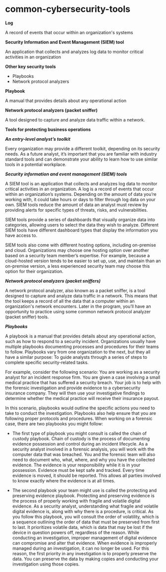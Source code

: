 # common-cybersecurity-tools

**Log**

A record of events that occur within an organization's systems

**Security Information and Event Management (SIEM) tool**

An application that collects and analyzes log data to monitor critical activities in an organization

**Other key security tools**

- Playbooks
- Network protocol analyzers

**Playbook**

A manual that provides details about any operational action 

**Network protocol analyzers (packet sniffer)**

A tool designed to capture and analyze data traffic within a network. 

**Tools for protecting business operations**

***An entry-level analyst’s toolkit***

Every organization may provide a different toolkit, depending on its security needs. As a future analyst, it’s important that you are familiar with industry standard tools and can demonstrate your ability to learn how to use similar tools in a potential workplace. 

***Security information and event management (SIEM) tools***

A SIEM tool is an application that collects and analyzes log data to monitor critical activities in an organization. A log is a record of events that occur within an organization’s systems. Depending on the amount of data you’re working with, it could take hours or days to filter through log data on your own. SIEM tools reduce the amount of data an analyst must review by providing alerts for specific types of threats, risks, and vulnerabilities.

SIEM tools provide a series of dashboards that visually organize data into categories, allowing users to select the data they wish to analyze. Different SIEM tools have different dashboard types that display the information you have access to. 

SIEM tools also come with different hosting options, including on-premise and cloud. Organizations may choose one hosting option over another based on a security team member’s expertise. For example, because a cloud-hosted version tends to be easier to set up, use, and maintain than an on-premise version, a less experienced security team may choose this option for their organization.

***Network protocol analyzers (packet sniffers)***

A network protocol analyzer, also known as a packet sniffer, is a tool designed to capture and analyze data traffic in a network. This means that the tool keeps a record of all the data that a computer within an organization's network encounters. Later in the program, you’ll have an opportunity to practice using some common network protocol analyzer (packet sniffer) tools. 

***Playbooks***

A playbook is a manual that provides details about any operational action, such as how to respond to a security incident. Organizations usually have multiple playbooks documenting processes and procedures for their teams to follow. Playbooks vary from one organization to the next, but they all have a similar purpose: To guide analysts through a series of steps to complete specific security-related tasks. 

For example, consider the following scenario: You are working as a security analyst for an incident response firm. You are given a case involving a small medical practice that has suffered a security breach. Your job is to help with the forensic investigation and provide evidence to a cybersecurity insurance company. They will then use your investigative findings to determine whether the medical practice will receive their insurance payout. 

In this scenario, playbooks would outline the specific actions you need to take to conduct the investigation. Playbooks also help ensure that you are following proper protocols and procedures. When working on a forensic case, there are two playbooks you might follow:

- The first type of playbook you might consult is called the chain of custody playbook. Chain of custody is the process of documenting evidence possession and control during an incident lifecycle. As a security analyst involved in a forensic analysis, you will work with the computer data that was breached. You and the forensic team will also need to document who, what, where, and why you have the collected evidence. The evidence is your responsibility while it is in your possession. Evidence must be kept safe and tracked. Every time evidence is moved, it should be reported. This allows all parties involved to know exactly where the evidence is at all times.

- The second playbook your team might use is called the protecting and preserving evidence playbook. Protecting and preserving evidence is the process of properly working with fragile and volatile digital evidence. As a security analyst, understanding what fragile and volatile digital evidence is, along with why there is a procedure, is critical. As you follow this playbook, you will consult the order of volatility, which is a sequence outlining the order of data that must be preserved from first to last. It prioritizes volatile data, which is data that may be lost if the device in question powers off, regardless of the reason. While conducting an investigation, improper management of digital evidence can compromise and alter that evidence. When evidence is improperly managed during an investigation, it can no longer be used. For this reason, the first priority in any investigation is to properly preserve the data. You can preserve the data by making copies and conducting your investigation using those copies.


